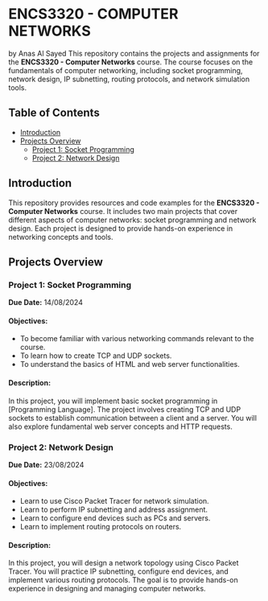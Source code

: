 # ENCS3320 - COMPUTER NETWORKS
by Anas Al Sayed
This repository contains the projects and assignments for the **ENCS3320 - Computer Networks** course. The course focuses on the fundamentals of computer networking, including socket programming, network design, IP subnetting, routing protocols, and network simulation tools.

## Table of Contents

- [Introduction](#introduction)
- [Projects Overview](#projects-overview)
  - [Project 1: Socket Programming](#project-1-socket-programming)
  - [Project 2: Network Design](#project-2-network-design)


## Introduction

This repository provides resources and code examples for the **ENCS3320 - Computer Networks** course. It includes two main projects that cover different aspects of computer networks: socket programming and network design. Each project is designed to provide hands-on experience in networking concepts and tools.

## Projects Overview

### Project 1: Socket Programming

**Due Date:** 14/08/2024

#### Objectives:
- To become familiar with various networking commands relevant to the course.
- To learn how to create TCP and UDP sockets.
- To understand the basics of HTML and web server functionalities.

#### Description:

In this project, you will implement basic socket programming in [Programming Language]. The project involves creating TCP and UDP sockets to establish communication between a client and a server. You will also explore fundamental web server concepts and HTTP requests.


### Project 2: Network Design

**Due Date:** 23/08/2024

#### Objectives:
- Learn to use Cisco Packet Tracer for network simulation.
- Learn to perform IP subnetting and address assignment.
- Learn to configure end devices such as PCs and servers.
- Learn to implement routing protocols on routers.

#### Description:

In this project, you will design a network topology using Cisco Packet Tracer. You will practice IP subnetting, configure end devices, and implement various routing protocols. The goal is to provide hands-on experience in designing and managing computer networks.


